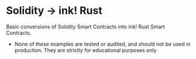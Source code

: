 # Solidity -> ink! Rust
Basic conversions of Solidity Smart Contracts into ink! Rust Smart Contracts.
* None of these examples are tested or audited, and should not be used in production. They are strictly for educational purposes only
